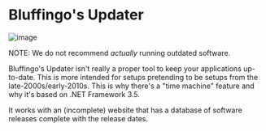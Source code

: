 # Bluffingo's Updater

![image](https://github.com/bluffingo/BluffingoUpdater/assets/45898787/cc33c103-f062-4d6c-b98c-08e82753fe23)

NOTE: We do not recommend *actually* running outdated software.

Bluffingo's Updater isn't really a proper tool to keep your applications up-to-date. This is more intended for setups pretending to be setups from the late-2000s/early-2010s. This is why there's a "time machine" feature and why it's based on .NET Framework 3.5.

It works with an (incomplete) website that has a database of software releases complete with the release dates.

